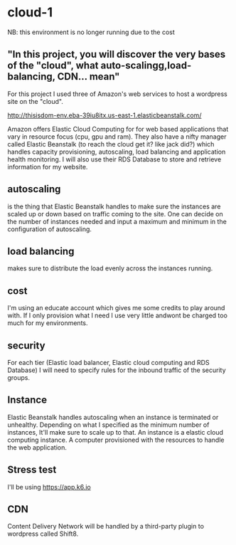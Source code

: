 # cloud-1
NB: this environment is no longer running due to the cost

## "In this project, you will discover the very bases of the "cloud", what auto-scalingg,load-balancing, CDN... mean"
For this project I used three of Amazon's web services to host a wordpress site on the "cloud".

http://thisisdom-env.eba-39iu8itx.us-east-1.elasticbeanstalk.com/

Amazon offers Elastic Cloud Computing for for web based applications that vary in resource focus (cpu, gpu and ram). 
They also have a nifty manager called Elastic Beanstalk (to reach the cloud get it? like jack did?) which handles capacity provisioning, autoscaling, load balancing and application health monitoring.
I will also use their RDS Database to store and retrieve information for my website.

## autoscaling
is the thing that Elastic Beanstalk handles to make sure the instances are scaled up or down based on traffic coming to the site. One can decide on the number of instances needed and input a maximum and minimum in the configuration of autoscaling.

## load balancing
makes sure to distribute the load evenly across the instances running.

## cost
I'm using an educate account which gives me some credits to play around with. If I only provision what I need I use very little andwont be charged too much for my environments.

## security
For each tier (Elastic load balancer, Elastic cloud computing and RDS Database) I will need to specify rules for the inbound traffic of the security groups.

## Instance
Elastic Beanstalk handles autoscaling when an instance is terminated or unhealthy. Depending on what I specified as the minimum number of instances, It'll make sure to scale up to that. An instance is a elastic cloud computing instance. A computer provisioned with the resources to handle the web application.

## Stress test
I'll be using https://app.k6.io

## CDN
Content Delivery Network will be handled by a third-party plugin to wordpress called Shift8.

